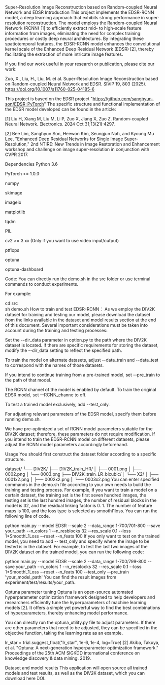 Super-Resolution Image Reconstruction based on Random-coupled Neural Network and EDSR
Introduction
This project implements the EDSR-RCNN model, a deep learning approach that exhibits strong performance in super-resolution reconstruction. The model employs the Random-coupled Neural Network (RCNN) [1] to efficiently extract mid- to high-scale feature information from images, eliminating the need for complex training procedures or costly deep neural architectures. By integrating these spatiotemporal features, the EDSR-RCNN model enhances the convolutional kernel scale of the Enhanced Deep Residual Network (EDSR) [2], thereby facilitating the extraction of more intricate image features.

If you find our work useful in your research or publication, please cite our work:

Zuo, X., Liu, H., Liu, M. et al. Super-Resolution Image Reconstruction based on Random-coupled Neural Network and EDSR. SIViP 19, 803 (2025). https://doi.org/10.1007/s11760-025-04185-6



This project is based on the EDSR project "https://github.com/sanghyun-son/EDSR-PyTorch" The specific structure and functional implementation of the EDSR model developed can be found in the article:

[1] Liu H, Xiang M, Liu M, Li P, Zuo X, Jiang X, Zuo Z. Random-coupled Neural Network. Electronics. 2024 Oct 31;13(21):4297.

[2] Bee Lim, Sanghyun Son, Heewon Kim, Seungjun Nah, and Kyoung Mu Lee, "Enhanced Deep Residual Networks for Single Image Super-Resolution," 2nd NTIRE: New Trends in Image Restoration and Enhancement workshop and challenge on image super-resolution in conjunction with CVPR 2017.

Dependencies
Python 3.6

PyTorch >= 1.0.0

numpy

skimage

imageio

matplotlib

tqdm

PIL

cv2 >= 3.xx (Only if you want to use video input/output)

ptflops

optuna

optuna-dashboard

Code:
You can directly run the demo.sh in the src folder or use terminal commands to conduct experiments.

For example:

cd src       
sh demo.sh
How to train and test EDSR-RCNN：
As we employ the DIV2K dataset for training and testing our model, please download the dataset from the links available in the dataset and model results section at the end of this document. Several important considerations must be taken into account during the training and testing processes:

Set the --dir_data parameter in option.py to the path where the DIV2K dataset is located. If there are specific requirements for storing the dataset, modify the --dir_data setting to reflect the specified path.

To train the model on alternate datasets, adjust --data_train and --data_test to correspond with the names of those datasets.

If you intend to continue training from a pre-trained model, set --pre_train to the path of that model.

The RCNN channel of the model is enabled by default. To train the original EDSR model, set --RCNN_channe to off.

To test a trained model exclusively, add --test_only.

For adjusting relevant parameters of the EDSR model, specify them before running demo.sh.

We have pre-optimized a set of RCNN model parameters suitable for the DIV2K dataset; therefore, these parameters do not require modification. If you intend to train the EDSR-RCNN model on different datasets, please adjust the RCNN model parameters accordingly beforehand.

Usage
You should first construct the dataset folder according to a specific structure.

dataset/
└── DIV2K/
    ├── DIV2K_train_HR/
    │   ├── 0001.png
    │   ├── 0002.png
    │   └── 0003.png
    ├── DIV2K_train_LR_bicubic/
    │   └── X2/
    │       ├── 0001x2.png
    │       ├── 0002x2.png
    │       └── 0003x2.png
You can enter specified commands in the demo.sh file according to your own needs to build the training and testing process. For example, if you want to train a model on a certain dataset, the training set is the first seven hundred images, the testing set is the last hundred images, the number of residual blocks in the model is 32, and the residual linking factor is 0. 1. The number of feature maps is 100, and the loss type is selected as smoothl1loss. You can run the following line of code.

python main.py --model EDSR --scale 2 --data_range 1-700/701-800 --save your_path --n_colors 1 --n_resblocks 32 --res_scale 0.1  --loss 1*SmoothL1Loss --reset --n_feats 100
If you only want to test on the trained model, you need to add -- test_only and specify where the image to be tested is in the dataset. For example, to test the last two images of the DIV2K dataset on the trained model, you can run the following code:

python main.py --model EDSR --scale 2 --data_range 1-700/799-800 --save your_path --n_colors 1 --n_resblocks 32 --res_scale 0.1  --loss 1*SmoothL1Loss --reset --n_feats 100 --test_only --pre_train 'your_model_path'
You can find the result images from experiment/test/results/your_path.

Optuna parameter tuning
Optuna is an open-source automated hyperparameter optimization framework designed to help developers and researchers efficiently tune the hyperparameters of machine learning models [2]. It offers a simple yet powerful way to find the best combinations of hyperparameters, thereby enhancing model performance.

You can directly run the optuna_utility.py file to adjust parameters. If there are other parameters that need to be adjusted, they can be specified in the objective function, taking the learning rate as an example.

lr_star = trial.suggest_float("lr_star", 1e-6, 1e-4, log=True)
[2] Akiba, Takuya, et al. "Optuna: A next-generation hyperparameter optimization framework." Proceedings of the 25th ACM SIGKDD international conference on knowledge discovery & data mining. 2019.

Dataset and model results
This application will open source all trained models and test results, as well as the DIV2K dataset, which you can download here DOI.

